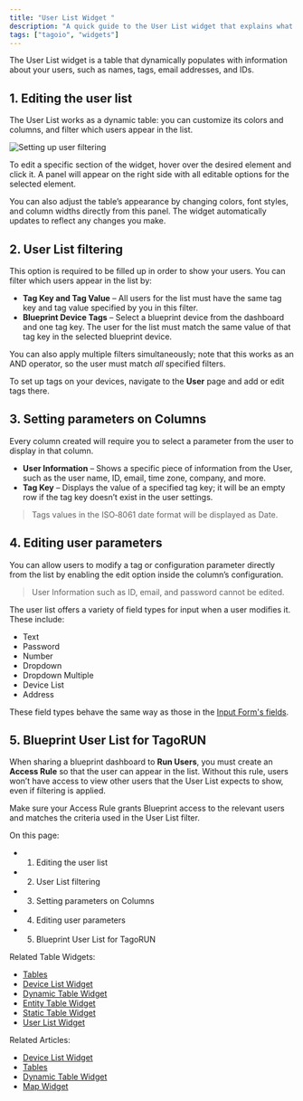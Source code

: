 ```yaml
---
title: "User List Widget "
description: "A quick guide to the User List widget that explains what it is, how to edit it, and where to find related documentation and widgets."
tags: ["tagoio", "widgets"]
---
```

The User List widget is a table that dynamically populates with information about your users, such as names, tags, email addresses, and IDs.

## 1. Editing the user list
The User List works as a dynamic table: you can customize its colors and columns, and filter which users appear in the list.

![Setting up user filtering](/docs_imagem/tagoio/user-list-widget--4.gif)

To edit a specific section of the widget, hover over the desired element and click it. A panel will appear on the right side with all editable options for the selected element.

You can also adjust the table’s appearance by changing colors, font styles, and column widths directly from this panel. The widget automatically updates to reflect any changes you make.

## 2. User List filtering

This option is required to be filled up in order to show your users. You can filter which users appear in the list by:

- **Tag Key and Tag Value** – All users for the list must have the same tag key and tag value specified by you in this filter.
- **Blueprint Device Tags** – Select a blueprint device from the dashboard and one tag key. The user for the list must match the same value of that tag key in the selected blueprint device.

You can also apply multiple filters simultaneously; note that this works as an AND operator, so the user must match *all* specified filters.

To set up tags on your devices, navigate to the **User** page and add or edit tags there.

## 3. Setting parameters on Columns

Every column created will require you to select a parameter from the user to display in that column.

- **User Information** – Shows a specific piece of information from the User, such as the user name, ID, email, time zone, company, and more.
- **Tag Key** – Displays the value of a specified tag key; it will be an empty row if the tag key doesn’t exist in the user settings.

> Tags values in the ISO‑8061 date format will be displayed as Date.

## 4. Editing user parameters

You can allow users to modify a tag or configuration parameter directly from the list by enabling the edit option inside the column’s configuration.

> User Information such as ID, email, and password cannot be edited.

The user list offers a variety of field types for input when a user modifies it. These include:
- Text
- Password
- Number
- Dropdown
- Dropdown Multiple
- Device List
- Address

These field types behave the same way as those in the [Input Form's fields](../../field-types-for-input-form).

## 5. Blueprint User List for TagoRUN

When sharing a blueprint dashboard to **Run Users**, you must create an **Access Rule** so that the user can appear in the list. Without this rule, users won’t have access to view other users that the User List expects to show, even if filtering is applied.

Make sure your Access Rule grants Blueprint access to the relevant users and matches the criteria used in the User List filter.

On this page:
- 1. Editing the user list
- 2. User List filtering
- 3. Setting parameters on Columns
- 4. Editing user parameters
- 5. Blueprint User List for TagoRUN

Related Table Widgets:
- [Tables](../tables)
- [Device List Widget](../Tables/device-list-widget)
- [Dynamic Table Widget](../Tables/dynamic-table-widget)
- [Entity Table Widget](../Tables/entity-table-widget)
- [Static Table Widget](../Tables/static-table-widget)
- [User List Widget](user-list-widget-)

Related Articles:
- [Device List Widget](device-list-widget)
- [Tables](../tables)
- [Dynamic Table Widget](dynamic-table-widget)
- [Map Widget](map-widget)